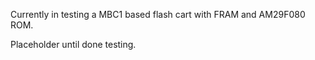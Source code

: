 Currently in testing a MBC1 based flash cart with FRAM and AM29F080 ROM.

Placeholder until done testing.
